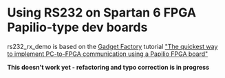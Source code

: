 # Using RS232 on Spartan 6 FPGA Papilio-type dev boards

rs232_rx_demo is based on the [Gadget Factory](http://www.gadgetfactory.net/) tutorial ["The quickest way to implement PC-to-FPGA communication using a Papilio FPGA board"](http://gadgetfactory.net/learn/2013/12/02/the-quickest-way-to-implement-pc-to-fpga-communication-using-a-papilio-fpga-board/)

**This doesn't work yet - refactoring and typo correction is in progress**

